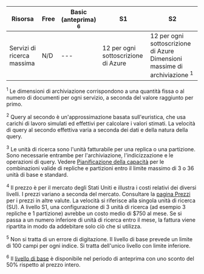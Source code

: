 Risorsa|Free|Basic (anteprima) <sup>6</sup>|S1|S2
---|---|---|---|----
Servizi di ricerca massima|N/D|---|12 per ogni sottoscrizione di Azure|12 per ogni sottoscrizione di Azure Dimensioni massime di archiviazione <sup>1</sup>|50 MB o 10.000 documenti|2 GB per servizio|25 GB per partizione o 300 GB di documenti per servizio|100 GB per partizione o 1.2 TB per servizio Numero massimo di documenti ospitati|10.000 in totale|1 milione per servizio|15 milioni per partizione (fino a 180 milioni di documenti per servizio)|60 milioni per partizione (fino a 720 milioni di documenti per servizio) Numero massimo di indici|3|5|50|200 Numero massimo di indicizzatori|3|5|50|200 Numero massimo di origini dati indicizzatori|3|5|50|200 Indice: numero massimo di campi per indice|1000|100 <sup>5</sup>|1000|1000 Indice: numero massimo di profili di punteggio per indice|16|16|16|16 Indice: numero massimo di funzioni per profilo|8|8|8|8 Indicizzatori: carico di indicizzazione massimo per chiamata|10.000 documenti|Limitato solo da numero massimo di documenti|Limitato solo da numero massimo di documenti|Limitato solo da numero massimo di documenti Indicizzatori: tempo massimo di esecuzione|3 minuti|24 ore|24 ore|24 ore Query al secondo (QPS) <sup>2</sup>|N/D|~3 per replica|~15 per replica|~60 per replica Scalabilità orizzontale: numero massimo di unità di ricerca (SU) <sup>3</sup>|N/D|Fino a 3 unità (3 repliche e 1 partizione)|36 unità|36 unità Prezzi <sup>4</sup>|N/D|$75 per SU al mese|$250 per SU al mese|$1000 per SU al mese

<sup>1</sup> Le dimensioni di archiviazione corrispondono a una quantità fissa o al numero di documenti per ogni servizio, a seconda del valore raggiunto per primo.

<sup>2</sup> Query al secondo è un'approssimazione basata sull'euristica, che usa carichi di lavoro simulati ed effettivi per calcolare i valori stimati. La velocità di query al secondo effettiva varia a seconda dei dati e della natura della query.

<sup>3</sup> Le unità di ricerca sono l'unità fatturabile per una replica o una partizione. Sono necessarie entrambe per l'archiviazione, l'indicizzazione e le operazioni di query. Vedere [Pianificazione della capacità](../articles/search/search-capacity-planning.md) per le combinazioni valide di repliche e partizioni entro il limite massimo di 3 o 36 unità di base e standard.

<sup>4</sup> Il prezzo è per il mercato degli Stati Uniti e illustra i costi relativi dei diversi livelli. I prezzi variano a seconda del mercato. Consultare la [pagina Prezzi](https://azure.microsoft.com/pricing/details/search/) per i prezzi in altre valute. La velocità si riferisce alla singola unità di ricerca (SU). A livello S1, una configurazione di 3 unità di ricerca (ad esempio 3 repliche e 1 partizione) avrebbe un costo medio di $750 al mese. Se si passa a un numero inferiore di unità di ricerca entro il mese, la fattura viene ripartita in modo da addebitare solo ciò che si utilizza.

<sup>5</sup> Non si tratta di un errore di digitazione. Il livello di base prevede un limite di 100 campi per ogni indice. Si tratta dell'unico livello con limite inferiore.

<sup>6</sup> Il [livello di base](http://aka.ms/azuresearchbasic) è disponibile nel periodo di anteprima con uno sconto del 50% rispetto al prezzo intero.

<!---HONumber=AcomDC_0302_2016-->